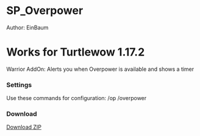 

# SP_Overpower
Author: EinBaum
# Works for Turtlewow 1.17.2
Warrior AddOn: Alerts you when Overpower is available and shows a timer

### Settings

Use these commands for configuration:
	/op
	/overpower

### Download

[Download ZIP](https://github.com/EinBaum/SP_Overpower/releases "Download ZIP")
